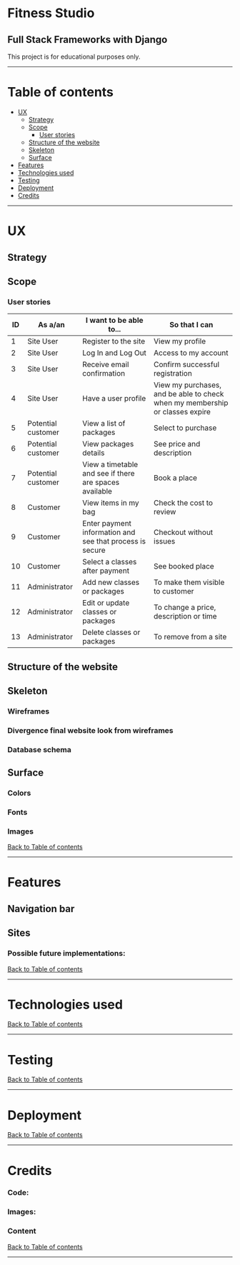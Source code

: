 # Fitness Studio

## Full Stack Frameworks with Django

This project is for educational purposes only.

___
# Table of contents

- [UX](#ux)
    - [Strategy](#strategy)
    - [Scope](#scope)
        - [User stories](#user-stories)
    - [Structure of the website](#structure-of-the-website)
    - [Skeleton](#skeleton)
    - [Surface](#surface)
- [Features](#features)
- [Technologies used](#technologies-used)
- [Testing](#testing)
- [Deployment](#deployment)
- [Credits](#credits)

___
# UX

## Strategy

## Scope

### User stories

**ID** | **As a/an** | **I want to be able to...** | **So that I can**
--- | --- | --- | ---
1 | Site User | Register to the site | View my profile 
2 | Site User | Log In and Log Out | Access to my account
3 | Site User | Receive email confirmation | Confirm successful registration
4 | Site User | Have a user profile | View my purchases, and be able to check when my membership or classes expire
5 | Potential customer | View a list of packages | Select to purchase
6 | Potential customer | View packages details | See price and description
7 | Potential customer | View a timetable and see if there are spaces available | Book a place
8 | Customer | View items in my bag | Check the cost to review
9 | Customer | Enter payment information and see that process is secure | Checkout without issues
10 | Customer | Select a classes after payment | See booked place
11 | Administrator | Add new classes or packages | To make them visible to customer
12 | Administrator | Edit or update classes or packages | To change a price, description or time
13 | Administrator | Delete classes or packages | To remove from a site

## Structure of the website

## Skeleton

### Wireframes

### Divergence final website look from wireframes

### Database schema

## Surface

### Colors

### Fonts

### Images

[Back to Table of contents](#table-of-contents)
___
# Features

## Navigation bar

## Sites

### Possible future implementations:

[Back to Table of contents](#table-of-contents)
___
# Technologies used

[Back to Table of contents](#table-of-contents)
___
# Testing

[Back to Table of contents](#table-of-contents)
___
# Deployment

[Back to Table of contents](#table-of-contents)
___
# Credits

### Code:

### Images:

### Content

[Back to Table of contents](#table-of-contents)
___
